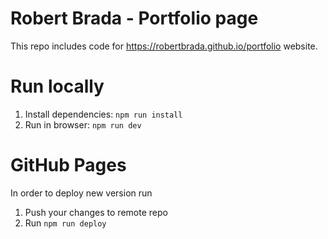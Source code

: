 # Robert Brada - Portfolio page

This repo includes code for https://robertbrada.github.io/portfolio website. 

# Run locally
1. Install dependencies: `npm run install`
2. Run in browser: `npm run dev`

# GitHub Pages

In order to deploy new version run

1. Push your changes to remote repo
2. Run `npm run deploy`

